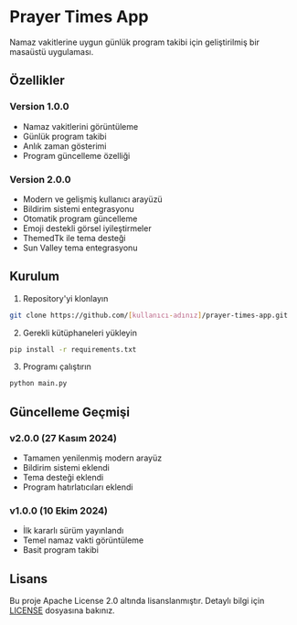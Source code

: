 # Prayer Times App

 Namaz vakitlerine uygun günlük program takibi için geliştirilmiş bir masaüstü uygulaması.

## Özellikler

### Version 1.0.0
- Namaz vakitlerini görüntüleme
- Günlük program takibi
- Anlık zaman gösterimi
- Program güncelleme özelliği

### Version 2.0.0
- Modern ve gelişmiş kullanıcı arayüzü
- Bildirim sistemi entegrasyonu
- Otomatik program güncelleme
- Emoji destekli görsel iyileştirmeler
- ThemedTk ile tema desteği
- Sun Valley tema entegrasyonu

## Kurulum

1. Repository'yi klonlayın
```bash
git clone https://github.com/[kullanıcı-adınız]/prayer-times-app.git
```

2. Gerekli kütüphaneleri yükleyin
```bash
pip install -r requirements.txt
```

3. Programı çalıştırın
```bash
python main.py
```

## Güncelleme Geçmişi

### v2.0.0 (27 Kasım 2024)
- Tamamen yenilenmiş modern arayüz
- Bildirim sistemi eklendi
- Tema desteği eklendi
- Program hatırlatıcıları eklendi

### v1.0.0 (10 Ekim 2024)
- İlk kararlı sürüm yayınlandı
- Temel namaz vakti görüntüleme 
- Basit program takibi 
  
## Lisans

Bu proje Apache License 2.0 altında lisanslanmıştır. Detaylı bilgi için [LICENSE](LICENSE) dosyasına bakınız.